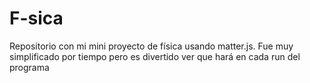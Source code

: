 # F-sica
Repositorio con mi mini proyecto de física usando matter.js. Fue muy simplificado por tiempo pero es divertido ver que hará en cada run del programa
